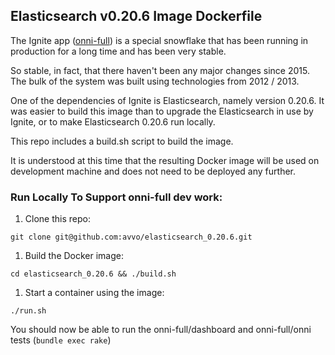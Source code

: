 ## Elasticsearch v0.20.6 Image Dockerfile

The Ignite app ([onni-full](https://github.com/avvo/onni-full)) is a special snowflake that has been running in production for a long time and has been very stable.

So stable, in fact, that there haven't been any major changes since 2015. The bulk of the system was built using technologies from 2012 / 2013.

One of the dependencies of Ignite is Elasticsearch, namely version 0.20.6. It was easier to build this image than to upgrade the Elasticsearch in use by Ignite, 
or to make Elasticsearch 0.20.6 run locally.

This repo includes a build.sh script to build the image.

It is understood at this time that the resulting Docker image will be used on development machine and does not need to be deployed any further.

### Run Locally To Support onni-full dev work:

1. Clone this repo:

`git clone git@github.com:avvo/elasticsearch_0.20.6.git`

1. Build the Docker image:

`cd elasticsearch_0.20.6 && ./build.sh`

1. Start a container using the image:

`./run.sh`


You should now be able to run the onni-full/dashboard and onni-full/onni tests (`bundle exec rake`)


